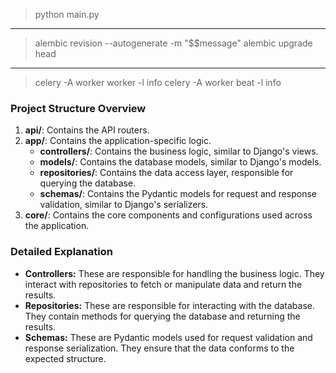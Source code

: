 > python main.py
---
> alembic revision --autogenerate -m "$$message"
> alembic upgrade head
---
> celery -A worker worker -l info
> celery -A worker beat -l info



### Project Structure Overview
1. **api/**: Contains the API routers.
2. **app/**: Contains the application-specific logic.
    * **controllers/**: Contains the business logic, similar to Django's views.
    * **models/**: Contains the database models, similar to Django's models.
    * **repositories/**: Contains the data access layer, responsible for querying the database.
    * **schemas/**: Contains the Pydantic models for request and response validation, similar to Django's serializers.
3. **core/**: Contains the core components and configurations used across the application.

### Detailed Explanation
* **Controllers:** These are responsible for handling the business logic. They interact with repositories to fetch or manipulate data and return the results.
* **Repositories:** These are responsible for interacting with the database. They contain methods for querying the database and returning the results.
* **Schemas:** These are Pydantic models used for request validation and response serialization. They ensure that the data conforms to the expected structure.

